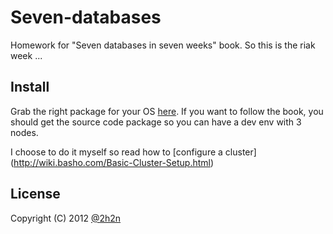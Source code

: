 # Seven-databases

Homework for "Seven databases in seven weeks" book. So this is the riak week ...

## Install

Grab the right package for your OS [here](http://wiki.basho.com/Installation.html).
If you want to follow the book, you should get the source code package so you can have a dev env with 3 nodes.

I choose to do it myself so read how to [configure a cluster] (http://wiki.basho.com/Basic-Cluster-Setup.html)

## License

Copyright (C) 2012 [@2h2n](https://twitter.com/2h2n/)

